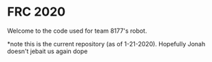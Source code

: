# FRC 2020

Welcome to the code used for team 8177's robot.

*note this is the current repository (as of 1-21-2020). Hopefully Jonah doesn't jebait us again
dope
